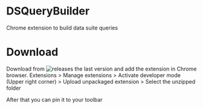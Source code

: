 # DSQueryBuilder
Chrome extension to build data suite queries

# Download
Download from ![releases](https://github.com/sebasvil20/DSQueryBuilder/releases) the last version and add the extension in Chrome browser.
Extensions > Manage extensions > Activate developer mode (Upper right corner) > Upload unpackaged extension > Select the unzipped folder

After that you can pin it to your toolbar

